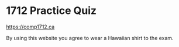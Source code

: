 # 1712 Practice Quiz

<https://comp1712.ca>

By using this website you agree to wear a Hawaiian shirt to the exam.
